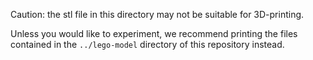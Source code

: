 Caution: the stl file in this directory may not be suitable for 3D-printing.

Unless you would like to experiment, we recommend printing the files
contained in the `../lego-model` directory of this repository instead.
